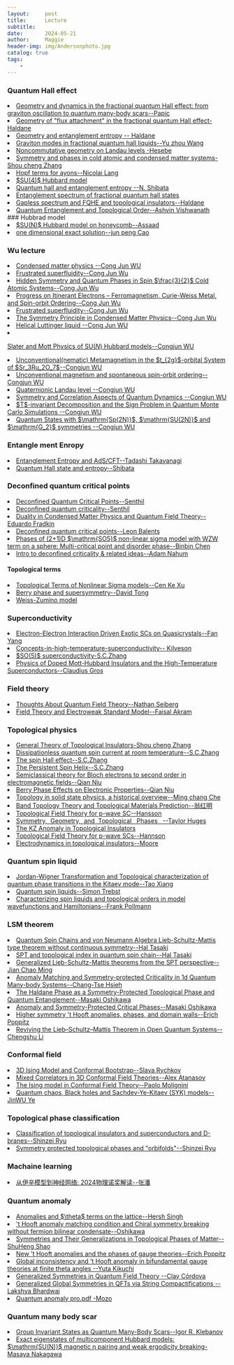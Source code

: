 ```yaml
---
layout:     post
title:      Lecture
subtitle:   
date:       2024-05-21
author:     Maggie
header-img: img/Andersonphoto.jpg
catalog: true
tags:
    - 
---
```










### Quantum Hall effect 


<li>
<a href="https://maggiexheuw.github.io/pdf2/papic.pdf">
Geometry and dynamics in the fractional quantum Hall effect:
from graviton oscillation to quantum many-body scars--Papic
</a></li>

<li>
<a href="https://maggiexheuw.github.io/pdf2/cargese1-haldane.pdf">
Geometry of "flux attachment" in
the fractional quantum Hall effect-Haldane
</a></li>


<li>
<a href="https://maggiexheuw.github.io/Group/13050049.pdf">
Geometry and entanglement entropy -- Haldane 
</a></li>



<li>
<a href="https://maggiexheuw.github.io/pdf2/Wang Yuzhu_SPMS_Thesis.pdf">
Graviton modes in fractional quantum hall liquids--Yu zhou Wang 
</a></li>

<li>
<a href="https://maggiexheuw.github.io/pdf2/hasebe-kazuki.pdf">
Noncommutative geometry on Landau levels -Hesebe 
</a></li>


<li>
<a href="https://maggiexheuw.github.io/pdf2/zhang.pdf">
Symmetry and phases in cold atomic and
condensed matter systems-Shou cheng Zhang 
</a></li>



<li>
<a href="https://maggiexheuw.github.io/pdf2/Hopf-Term_Anyons.pdf">
Hopf terms for ayons--Nicolai Lang
</a></li>

<li>
<a href="https://maggiexheuw.github.io/Group/Mila.pdf">
$SU(4)$ Hubbard model 
</a></li>



<li>
<a href="https://maggiexheuw.github.io/Group/Shibata.pdf">
Quantum hall and entanglement entropy --N. Shibata
</a></li>

<li>
<a href="https://maggiexheuw.github.io/PPTX/1267175129ICMP09_FQH_ANDREAS_LAUCHLI.pdf">
Entanglement spectrum of fractional quantum hall states 
</a></li>


<li>
<a href="https://maggiexheuw.github.io/PPTX/uiuc_jpg.pdf">
Gapless spectrum and FQHE and topological insulators--Haldane 
</a></li>


<li>
<a href="https://maggiexheuw.github.io/PPTX/talk2336.pdf">
Quantum Entanglement and
Topological Order--Ashvin Vishwanath
</a></li>
### Hubbrad model 



<li>
<a href="https://maggiexheuw.github.io/Group/Assaad_CompQCM_KITP.pdf">
$SU(N)$ Hubbard model on honeycomb--Assaad 
</a></li>

<li>
<a href="https://maggiexheuw.github.io/Group/exact.pdf">
one dimensional exact solution--jun peng Cao
</a></li>



### Wu lecture
<li>
<a href="https://maggiexheuw.github.io/Conformal/31-36.pptx">
Condensed matter physics --Cong Jun WU 
</a></li>


<li>
<a href="https://maggiexheuw.github.io/PPTX/Frustratedsuperfluidity_ShanghaiTech.pptx">
Frustrated superfluidity--Cong Jun Wu
</a></li>


<li>
<a href="https://maggiexheuw.github.io/Group/Wu2_ColdAtoms_KITP.pdf">
Hidden Symmetry and Quantum Phases in
Spin $\frac{3}{2}$  Cold Atomic Systems--Cong Jun Wu
</a></li>


<li>
<a href="https://maggiexheuw.github.io/Group/FM_ShanghaiNY_2018.pdf">
Progress on Itinerant Electrons – Ferromagnetism,
Curie-Weiss Metal, and Spin-orbit Ordering--Cong Jun Wu
</a></li>



<li>
<a href="https://maggiexheuw.github.io/PPTX/Frustratedsuperfluidity_ShanghaiTech.pptx">
Frustrated superfluidity--Cong Jun Wu
</a></li>


<li>
<a href="https://maggiexheuw.github.io/Conformal/Symmetry_V4.pdf">
The Symmetry Principle in Condensed Matter Physics--Cong Jun Wu
</a></li>

<li>
<a href="https://maggiexheuw.github.io/Conformal/Wu_QSpinHall_KITP.pdf">
Helical Luttinger liquid --Cong Jun WU 
</a></li>

<li>
<a href="https://maggiexheuw.github.io/Conformal/SUN_Tsinghua.pdf">

Slater and Mott Physics of SU$(N)$ Hubbard models--Congjun WU 
</a></li>


<li>
<a href="https://maggiexheuw.github.io/Conformal/Sr3Ru2O7_Austin.pdf">
Unconventional(nematic) Metamagnetism
in the $t_{2g}$-orbital System of $Sr_3Ru_2O_7$--Congjun WU 
</a></li>

<li>
<a href="https://maggiexheuw.github.io/Conformal/Uncon_Mag.pdf">
Unconventional magnetism and spontaneous
spin-orbit ordering--Congjun WU 
</a></li>

<li>
<a href="https://maggiexheuw.github.io/Conformal/5252566.ppt">
Quaternionic Landau level --Congjun WU 
</a></li>


<li>
<a href="https://maggiexheuw.github.io/Conformal/Dynamics_Chicago.pdf">
Symmetry and Correlation Aspects of
Quantum Dynamics --Congjun WU 
</a></li>

<li>
<a href="https://maggiexheuw.github.io/Conformal/4703031.ppt">
$T$-invariant Decomposition and the Sign Problem in Quantum Monte Carlo Simulations --Congjun WU 
</a></li>


<li>
<a href="https://maggiexheuw.github.io/Lecture/large_spin_fermion_2024.pptx">
Quantum States with $\mathrm{Sp(2N)}$, 
$\mathrm{SU(2N)}$ and $\mathrm{G_2}$ symmetries --Congjun WU 
</a></li>







### Entangle ment Enropy 

<li>
<a href="https://maggiexheuw.github.io/Conformal/CERNEE (1).pdf">
Entanglement Entropy and AdS/CFT--Tadashi Takayanagi
</a></li>


<li>
<a href="https://maggiexheuw.github.io/Conformal/Shibata.pdf">
Quantum Hall state and entropy--Shibata
</a></li>


### Deconfined quantum critical points

<li>
<a href="https://maggiexheuw.github.io/Conformal/Lecture4.pdf">
Deconfined Quantum Critical Points--Senthil
</a></li>


<li>
<a href="https://maggiexheuw.github.io/Conformal/goa1107_2.pdf">
Deconfined quantum criticality--Senthil
</a></li>


<li>
<a href="https://maggiexheuw.github.io/Conformal/quantum-connections-lectures-2019.pdf">
Duality in Condensed Matter
Physics and Quantum Field Theory--Eduardo Fradkin 
</a></li>

<li>
<a href="https://maggiexheuw.github.io/Conformal/608002411.pdf">
Deconfined quantum critical points--Leon Balents
</a></li>


<li>
<a href="https://maggiexheuw.github.io/Lecture/SO5_Talk_updated.pdf">
Phases of (2+1)D $\mathrm{SO5}$ non-linear sigma model
with WZW term on a sphere:
Multi-critical point and disorder phase--Binbin Chen 
</a></li>


<li>
<a href="https://maggiexheuw.github.io/Lecture/nahum.pdf">
Intro to deconfined criticality & related ideas--Adam Nahum
</a></li>



#### Topological terms

<li>
<a href="https://maggiexheuw.github.io/pdf2/Xu_AdScmt_KITP.pdf">
Topological Terms of Nonlinear Sigma models--Cen Ke Xu
</a></li>


<li>
<a href="https://maggiexheuw.github.io/pdf2/hasebe-kazuki.pdf">
Berry phase and supersymmetry--David Tong 
</a></li>

<li>
<a href="https://maggiexheuw.github.io/pdf2/Lecture2 (1).pdf">
Weiss-Zumino model 
</a></li>





### Superconductivity 

<li>
<a href="https://maggiexheuw.github.io/Conformal/Fan_Yang.pptx">
Electron-Electron Interaction Driven Exotic SCs on Quasicrystals--Fan Yang 
</a></li>

<li>
<a href="https://maggiexheuw.github.io/Conformal/concepts-in-high-temperature-superconductivity----ppt-video-online-download.pdf">
Concepts-in-high-temperature-superconductivity-- Kilveson
</a></li>

<li>
<a href="https://maggiexheuw.github.io/PPTX/1593790580.pdf">
$SO(5)$ superconductivity-S.C.Zhang 
</a></li>

<li>
<a href="https://maggiexheuw.github.io/Conformal/frank06.pdf">
Physics of Doped Mott-Hubbard Insulators
and the High-Temperature Superconductors--Claudius Gros
</a></li>


### Field theory 

<li>
<a href="https://maggiexheuw.github.io/Conformal/QFT.pdf">
Thoughts About Quantum
Field Theory--Nathan Seiberg 
</a></li>


<li>
<a href="https://maggiexheuw.github.io/Conformal/7th_LHC_school_2018_Lecture1__2__and_3_faisal.pptx">
Field Theory and Electroweak Standard Model--Faisal Akram
</a></li>


### Topological physics

<li>
<a href="https://maggiexheuw.github.io/pdf2/Zhang_Lyon2009_B.pdf">
General Theory of Topological Insulators-Shou cheng Zhang 
</a></li>

<li>
<a href="https://maggiexheuw.github.io/Conformal/
6390157.ppt">
Dissipationless quantum spin current 
at room temperature--S.C.Zhang 
</a></li>

<li>
<a href="https://maggiexheuw.github.io/PPTX/
8402837.ppt">
The spin Hall effect--S.C.Zhang 
</a></li>

<li>
<a href="https://maggiexheuw.github.io/PPTX/
4823841.ppt">
The Persistent Spin Helix--S.C.Zhang 
</a></li>



<li>
<a href="https://maggiexheuw.github.io/PPTX/
qian-niu--university-of-texas-at-austin-----ppt-download.pdf">
Semiclassical theory for Bloch electrons to second order in electromagnetic fields--Qian Niu 
</a></li>

<li>
<a href="https://maggiexheuw.github.io/Conformal/
8063311.ppt">
Berry Phase Effects 
on Electronic Properties--Qian Niu 
</a></li>



<li>
<a href="https://maggiexheuw.github.io/PPTX/
Topo_history.pdf">
Topology in solid state physics,
a historical overview--Ming chang Che 
</a></li>





<li>
<a href="https://maggiexheuw.github.io/Conformal/
2-Topological-Weng.pdf">
Band Topology Theory and
Topological Materials Prediction--翁红明
</a></li>


<li>
<a href="https://maggiexheuw.github.io/Conformal/
Hansson_TopoMat11_KITP.pdf">
Topological Field Theory for p-wave SC--Hansson
</a></li>

<li>
<a href="https://maggiexheuw.github.io/Conformal/sym.pdf">
Symmetry,	
  Geometry,	
  and	
  Topological	 
Phases	
   --Taylor Huges
</a></li>


<li>
<a href="https://maggiexheuw.github.io/pdf2/Delgado.pdf">
The KZ Anomaly in Topological Insulators
</a></li>





<li>
<a href="https://maggiexheuw.github.io/pdf2/Hansson_TopoMat11_KITP.pdf">
Topological Field Theory for p-wave SCs--Hannson
</a></li>

<li>
<a href="https://maggiexheuw.github.io/pdf2/moore_2.pdf">
Electrodynamics in topological insulators--Moore
</a></li>


### Quantum spin liquid 


<li>
<a href="https://maggiexheuw.github.io/PPTX/XiangTao.ppt">
Jordan-Wigner Transformation and Topological characterization of quantum phase transitions in the Kitaev mode--Tao Xiang 
</a></li>


<li>
<a href="https://maggiexheuw.github.io/PPTX/TR49-QuantumSpinLiquids.pdf">
Quantum spin liquids--Simon Trebst 
</a></li>

<li>
<a href="https://maggiexheuw.github.io/Conformal/Pollmann_Entangled15_KITP.pdf">
Characterizing spin liquids and topological orders
in model wavefunctions and Hamiltonians--Frank Pollmann
</a></li>





### LSM theorem 



<li>
<a href="https://maggiexheuw.github.io/Conformal/Quantum Spin Chains and
von Neumann Algebra.pdf">
Quantum Spin Chains and
von Neumann Algebra
Lieb-Schultz-Mattis type theorem
without continuous symmetry--Hal Tasaki
</a></li>


<li>
<a href="https://maggiexheuw.github.io/Conformal/SPT2021_Part1(1).pdf">
SPT and topological index in quantum spin chain--Hal Tasaki
</a></li>


<li>
<a href="https://maggiexheuw.github.io/PPTX/ChaoMing_Jian_LSM_SPT_Talk_JCM_Aspen30min.pdf">
Generalized Lieb-Schultz-Mattis
theorems from the SPT perspective--Jian Chao Ming 
</a></li>

<li>
<a href="https://maggiexheuw.github.io/Conformal/Chang-Tse_Hsieh20181207.pdf">
Anomaly Matching and Symmetry-protected Criticality
in 1d Quantum Many-body Systems--Chang-Tse Hsieh
</a></li>


<li>
<a href="https://maggiexheuw.github.io/Conformal/Oshikawa_CompQCM.pdf">
The Haldane Phase as a
Symmetry-Protected Topological
Phase
and Quantum Entanglement--Masaki Oshikawa 
</a></li>

<li>
<a href="https://maggiexheuw.github.io/Conformal/Symmetry-Protection_Hamburg-Nov2018.pdf">
Anomaly and
Symmetry-Protected
Critical Phases--Masaki Oshikawa 
</a></li>


<li>
<a href="https://maggiexheuw.github.io/Conformal/Pisa2019.pdf">
Higher symmetry ’t Hooft anomalies,
phases, and domain walls--Erich Poppitz 
</a></li>


<li>
<a href="https://maggiexheuw.github.io/Conformal/Li (1)_compressed.pdf">
Reviving the Lieb–Schultz–Mattis
Theorem in Open Quantum
Systems--Chengshu Li 
</a></li>

### Conformal field 


<li>
<a href="https://maggiexheuw.github.io/Conformal/3D Ising Model.pdf">
3D Ising Model
and
Conformal Bootstrap--Slava Rychkov
</a></li>



<li>
<a href="https://maggiexheuw.github.io/Conformal/Mixed Correlators in 3D Conformal Field Theories.pdf">
Mixed Correlators in 3D Conformal Field Theories--Alex Atanasov
</a></li>


<li>
<a href="https://maggiexheuw.github.io/Conformal/SM_Molignini.pdf">
The Ising model in Conformal Field Theory--Paolo Molignini
</a></li>


<li>
<a href="https://maggiexheuw.github.io/Conformal/SYKWestlake.ppt">
Quantum chaos, Black holes  and   
Sachdev-Ye-Kitaev (SYK) models--JinWU Ye
</a></li>


###  Topological phase classification 

<li>
<a href="https://maggiexheuw.github.io/Conformal/ryu (1).pdf">
Classification of topological
insulators and superconductors
and D-branes--Shinzei Ryu
</a></li>



<li>
<a href="https://maggiexheuw.github.io/Conformal/Shinsei.pdf">
Symmetry protected topological phases
and
"orbifolds"--Shinzei Ryu
</a></li>



###  Machaine learning 


<li>
<a href="https://maggiexheuw.github.io/Conformal/1028.pdf">
从伊辛模型到神经网络: 2024物理诺奖解读--张潘
</a></li>


### Quantum anomaly 

<li>
<a href="https://maggiexheuw.github.io/Lecture/Singh.pdf">
Anomalies and $\theta$ terms on the lattice--Hersh Singh
</a></li>

<li>
<a href="https://maggiexheuw.github.io/Lecture/chisb (1).pdf">
't Hooft anomaly matching condition
and
Chiral symmetry breaking
without
fermion bilinear condensate--Oshikawa
</a></li>



<li>
<a href="https://maggiexheuw.github.io/Lecture/Shu-Heng-Shao.pdf">
Symmetries and Their Generalizations
in Topological Phases of Matter--ShuHeng Shao 
</a></li>


<li>
<a href="https://maggiexheuw.github.io/Lecture/PoppitzNewton1665.pdf">
New ’t Hooft anomalies and the
phases of gauge theories--Erich Poppitz
</a></li>


<li>
<a href="https://maggiexheuw.github.io/Lecture/y-kikuchi.pdf">
Global inconsistency and ’t Hooft anomaly in bifundamental gauge theories at finite theta angles
--Yuta Kikuchi
</a></li>


<li>
<a href="https://maggiexheuw.github.io/Lecture/09h00-Cordova.pdf">
Generalized Symmetries in
Quantum Field Theory
--Clay Córdova
</a></li>

<li>
<a href="https://maggiexheuw.github.io/Lecture/11h15-Bhardwaj.pdf">
Generalized Global Symmetries in QFTs
via String Compactifications
--Lakshya Bhardwaj
</a></li>


<li>
<a href="https://maggiexheuw.github.io/qft/241_Vazquez-Mozo.pdf">
Quantum anomaly pro.pdf
-Mozo
</a></li>





### Quantum many body scar

<li>
<a href="https://maggiexheuw.github.io/Lecture/Klebanov.pdf">
Group Invariant States as
Quantum Many-Body Scars--Igor R. Klebanov
</a></li>

<li>
<a href="https://maggiexheuw.github.io/Lecture/Nakagawa.pdf">
Exact eigenstates of multicomponent Hubbard models:
$\mathrm{SU(N)}$  magnetic η pairing and weak ergodicity breaking-Masaya Nakagawa
</a></li>




